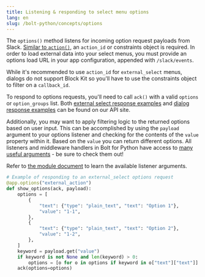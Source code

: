 ```yaml
---
title: Listening & responding to select menu options
lang: en
slug: /bolt-python/concepts/options
---
```


The `options()` method listens for incoming option request payloads from Slack. [Similar to `action()`](/bolt-python/concepts/actions),
an `action_id` or constraints object is required. In order to load external data into your select menus, you must provide an options load URL in your app configuration, appended with `/slack/events`.

While it's recommended to use `action_id` for `external_select` menus, dialogs do not support Block Kit so you'll have to use the constraints object to filter on a `callback_id`.

To respond to options requests, you'll need to call `ack()` with a valid `options` or `option_groups` list. Both [external select response examples](/reference/block-kit/block-elements/multi-select-menu-element#external_multi_select) and [dialog response examples](/reference/block-kit/block-elements/multi-select-menu-element#conversation_multi_select) can be found on our API site.

Additionally, you may want to apply filtering logic to the returned options based on user input. This can be accomplished by using the `payload` argument to your options listener and checking for the contents of the `value` property within it. Based on the `value` you can return different options. All listeners and middleware handlers in Bolt for Python have access to [many useful arguments](https://docs.slack.dev/bolt-python/api-docs/slack_bolt/kwargs_injection/args.html) - be sure to check them out!

Refer to [the module document](https://docs.slack.dev/bolt-python/api-docs/slack_bolt/kwargs_injection/args.html) to learn the available listener arguments.
```python
# Example of responding to an external_select options request
@app.options("external_action")
def show_options(ack, payload):
    options = [
        {
            "text": {"type": "plain_text", "text": "Option 1"},
            "value": "1-1",
        },
        {
            "text": {"type": "plain_text", "text": "Option 2"},
            "value": "1-2",
        },
    ]
    keyword = payload.get("value")
    if keyword is not None and len(keyword) > 0:
        options = [o for o in options if keyword in o["text"]["text"]]
    ack(options=options)
```